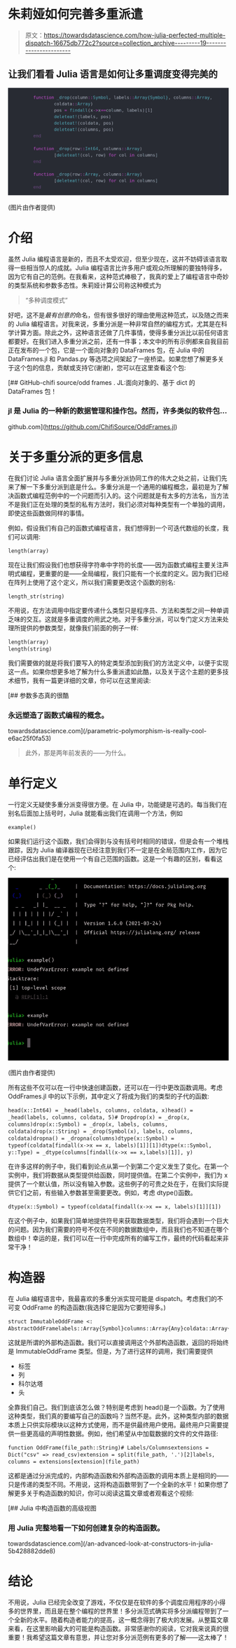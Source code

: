 # 朱莉娅如何完善多重派遣

> 原文：<https://towardsdatascience.com/how-julia-perfected-multiple-dispatch-16675db772c2?source=collection_archive---------19----------------------->

## 让我们看看 Julia 语言是如何让多重调度变得完美的

![](img/45f4dfde76f442628d3c3a54099a9d25.png)

(图片由作者提供)

# 介绍

虽然 Julia 编程语言是新的，而且不太受欢迎，但至少现在，这并不妨碍该语言取得一些相当惊人的成就。Julia 编程语言比许多用户或观众所理解的要独特得多，因为它有自己的范例。在我看来，这种范式棒极了，我真的爱上了编程语言中奇妙的类型系统和参数多态性。朱莉娅计算公司称这种模式为

> “多种调度模式”

好吧，这不是*最有创意的*命名，但有很多很好的理由使用这种范式，以及随之而来的 Julia 编程语言。对我来说，多重分派是一种非常自然的编程方式，尤其是在科学计算方面。除此之外，这种语言还做了几件事情，使得多重分派比以前任何语言都要好。在我们进入多重分派之前，还有一件事；本文中的所有示例都来自我目前正在发布的一个包，它是一个面向对象的 DataFrames 包，在 Julia 中的 DataFrames.jl 和 Pandas.py 等选项之间架起了一座桥梁。如果您想了解更多关于这个包的信息，贡献或支持它(谢谢)，您可以在这里查看这个包:

[](https://github.com/ChifiSource/OddFrames.jl) [## GitHub-chifi source/odd frames . JL:面向对象的、基于 dict 的 DataFrames 包！

### jl 是 Julia 的一种新的数据管理和操作包。然而，许多类似的软件包…

github.com](https://github.com/ChifiSource/OddFrames.jl) 

# 关于多重分派的更多信息

在我们讨论 Julia 语言全面扩展并与多重分派协同工作的伟大之处之前，让我们先来了解一下多重分派到底是什么。多重分派是一个通用的编程概念，最初是为了解决函数式编程范例中的一个问题而引入的。这个问题就是有太多的方法名，当方法不是我们正在处理的类型的私有方法时，我们必须对每种类型有一个单独的调用，即使这些函数做同样的事情。

例如，假设我们有自己的函数式编程语言，我们想得到一个可迭代数组的长度，我们可以调用:

```
length(array)
```

现在让我们假设我们也想获得字符串中字符的长度——因为函数式编程主要关注声明式编程，更重要的是——全局编程，我们只能有一个长度的定义。因为我们已经在阵列上使用了这个定义，所以我们需要更改这个函数的别名:

```
length_str(string)
```

不用说，在方法调用中指定要传递什么类型只是程序员、方法和类型之间一种单调乏味的交互。这就是多重调度的用武之地。对于多重分派，可以专门定义方法来处理所提供的参数类型，就像我们前面的例子一样:

```
length(array)
length(string)
```

我们需要做的就是将我们要写入的特定类型添加到我们的方法定义中，以便于实现这一点。如果你想更多地了解为什么多重派遣如此酷，以及关于这个主题的更多技术细节，我有一篇更详细的文章，你可以在这里阅读:

[](/parametric-polymorphism-is-really-cool-e6ac25f0fa53) [## 参数多态真的很酷

### 永远塑造了函数式编程的概念。

towardsdatascience.com](/parametric-polymorphism-is-really-cool-e6ac25f0fa53) 

> 此外，那是两年前发表的——为什么。

# 单行定义

一行定义无疑使多重分派变得很方便。在 Julia 中，功能键是可选的。每当我们在别名后面加上括号时，Julia 就能看出我们在调用一个方法，例如

```
example()
```

如果我们运行这个函数，我们会得到与没有括号时相同的错误，但是会有一个堆栈跟踪，因为 Julia 编译器现在已经注意到我们不一定是在全局范围内工作，因为它已经评估出我们是在使用一个有自己范围的函数。这是一个有趣的区别，看看这个:

![](img/ffb2dde1497de896a61544fbc85d36a5.png)

(图片由作者提供)

所有这些不仅可以在一行中快速创建函数，还可以在一行中更改函数调用。考虑 OddFrames.jl 中的以下示例，其中定义了将成为我们的类型的子代的函数:

```
head(x::Int64) = _head(labels, columns, coldata, x)head() = _head(labels, columns, coldata, 5)# Dropdrop(x) = _drop(x, columns)drop(x::Symbol) = _drop(x, labels, columns, coldata)drop(x::String) = _drop(Symbol(x), labels, columns, coldata)dropna() = _dropna(columns)dtype(x::Symbol) = typeof(coldata[findall(x->x == x, labels)[1]][1])dtype(x::Symbol, y::Type) = _dtype(columns[findall(x->x == x,labels)[1]], y)
```

在许多这样的例子中，我们看到论点从第一个到第二个定义发生了变化。在第一个实例中，我们将数据从类型提供给函数，同时提供值。在第二个实例中，我们为 x 提供了一个默认值，所以没有输入参数。这些例子的可贵之处在于，在我们实际提供它们之前，有些输入参数甚至需要更改。例如，考虑 dtype()函数。

```
dtype(x::Symbol) = typeof(coldata[findall(x->x == x, labels)[1]][1])
```

在这个例子中，如果我们简单地提供符号来获取数据类型，我们将会遇到一个巨大的问题。因为我们需要的符号不仅在不同的数据数组中，而且我们也不知道在哪个数组中！幸运的是，我们可以在一行中完成所有的编写工作，最终的代码看起来非常干净！

# 构造器

在 Julia 编程语言中，我最喜欢的多重分派实现可能是 dispatch。考虑我们的不可变 OddFrame 的构造函数(我选择它是因为它要短得多。)

```
struct ImmutableOddFrame <: AbstractOddFramelabels::Array{Symbol}columns::Array{Any}coldata::Array{Pair}head::Function
```

这就是所谓的外部构造函数。我们可以直接调用这个外部构造函数，返回的将始终是 ImmutableOddFrame 类型。但是，为了进行这样的调用，我们需要提供

*   标签
*   列
*   科尔达塔
*   头

全靠我们自己。我们到底该怎么做？特别是考虑到 head()是一个函数。为了使用这种类型，我们真的要编写自己的函数吗？当然不是。此外，这种类型内部的数据本质上只供实际模块以这种方式使用，而不是供最终用户使用。最终用户只需要提供一些更高级的声明性数据。例如，他们希望从中加载数据的文件的文件路径:

```
function OddFrame(file_path::String)# Labels/Columnsextensions = Dict("csv" => read_csv)extension = split(file_path, '.')[2]labels, columns = extensions[extension](file_path)
```

这都是通过分派完成的，内部构造函数和外部构造函数的调用本质上是相同的——只是传递的类型不同。不用说，这将构造函数带到了一个全新的水平！如果你想了解更多关于构造函数的知识，你可以阅读这篇文章或者观看这个视频:

[](/an-advanced-look-at-constructors-in-julia-5b428882dde8) [## Julia 中构造函数的高级视图

### 用 Julia 完整地看一下如何创建复杂的构造函数。

towardsdatascience.com](/an-advanced-look-at-constructors-in-julia-5b428882dde8) 

# 结论

不用说，Julia 已经完全改变了游戏，不仅仅是在软件的多个调度应用程序的小得多的世界里，而且是在整个编程的世界里！多分派范式确实将多分派编程带到了一个全新的水平。随着构造者能力的提高，这一概念得到了极大的发展。从整篇文章来看，在这里影响最大的可能是构造函数。非常感谢你的阅读，它对我来说真的很重要！我希望这篇文章有意思，并让您对多分派范例有更多的了解——这太棒了！